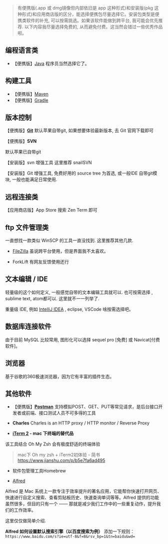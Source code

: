 > 有便携版(.app 或 dmg镜像但内部依旧是 app 这种形式)和安装版(pkg 这种形式)和应用商店版的区分，能选择便携包尽量选择它。安装包类型是便携类软件的补充, 可以按需挑选。如果该软件能做到跨平台, 我可能会优先推荐. 以下内容我尽量选择免费的, 从而避免付费。这当然会错过一些优秀作品啦。

## 编程语言类

* 【便携版】[Java](https://www.oracle.com/java/technologies/javase-downloads.html) 程序员当然选择它了。

## 构建工具

* 【便携版】[Maven](https://mirrors.huaweicloud.com/apache/maven/maven-3/)
* 【便携版】[Gradle](https://gradle.org/)

## 版本控制

【便携版】**[Git](https://git-scm.com/downloads)**
默认苹果自带git, 如果想要体验最新版本, 去 Git 官网下载即可

【便携版】**SVN**

默认苹果已自带git

【安装版】svn 增强工具  这里推荐 snailSVN

【安装版】Git 增强工具, 免费好用的 source tree 为首选, 或一般IDE 自带git模块, 一般也能满足日常使用.

## 远程连接类

【应用商店版】App Store 搜索 Zen Term 即可

## ftp 文件管理类

一直想找一款类似  WinSCP 的工具一直没找到. 这里推荐其他几款.

* [FileZilla](https://www.filezilla.cn/download/client/) 虽说跨平台使用，但是界面我不太喜欢。

* ForkLift  有网友反馈使用还行

## 文本编辑 / IDE

轻量级的这个如何定义, 一般感觉自带的文本编辑工具就可以. 也可按需选择 , sublime text, atom都可以. 这里就不一一列举了.

重量级 IDE, 例如 [IntelliJ IDEA](https://www.jetbrains.com/idea/) , eclipse, VSCode 啥按需选择吧。

## 数据库连接软件

由于目前 MySQL 比较常用, 图形化可以选择 sequel pro [免费] 或 Navicat[付费软件]。

## 浏览器

基于谷歌的360极速浏览器，因为它有丰富的插件生态。

## 其他软件

* 【便携版】**[Postman](https://www.postman.com/downloads/)**
支持模拟POST、GET、PUT等常见请求，是后台接口开发者或前端、接口测试人员不可多得的工具

* **Charles**
Charles is an HTTP proxy / HTTP monitor / Reverse Proxy

* **[iTerm 2](https://www.iterm2.com/downloads.html) - mac 下终端的替代品**

该工具结合  Oh My Zsh 会有极度舒适的终端体验

> mac下 Oh my zsh + iTerm2初体验 - 简书
<https://www.jianshu.com/p/b5e7fa6ad495>

* 软件包管理工具Homebrew

* [Alfred](https://www.alfredapp.com/)

Alfred 是 Mac 系统上一款专注于效率提升的著名应用，它能帮你快速打开网页、快速进行自定义搜索、查看剪贴板历史、快速查询单词等等。Alfred 提供的功能虽然很多，但目的只有一个 —— 那就是减少我们工作中的一些重复动作，提升我们的工作效率。

这里仅仅做简单介绍. 

**Alfred 如何设置默认搜索引擎（以百度搜索为例）**
添加一下规则：`https://www.baidu.com/s?ie=utf-8&f=8&rsv_bp=1&tn=baidu&wd=`
